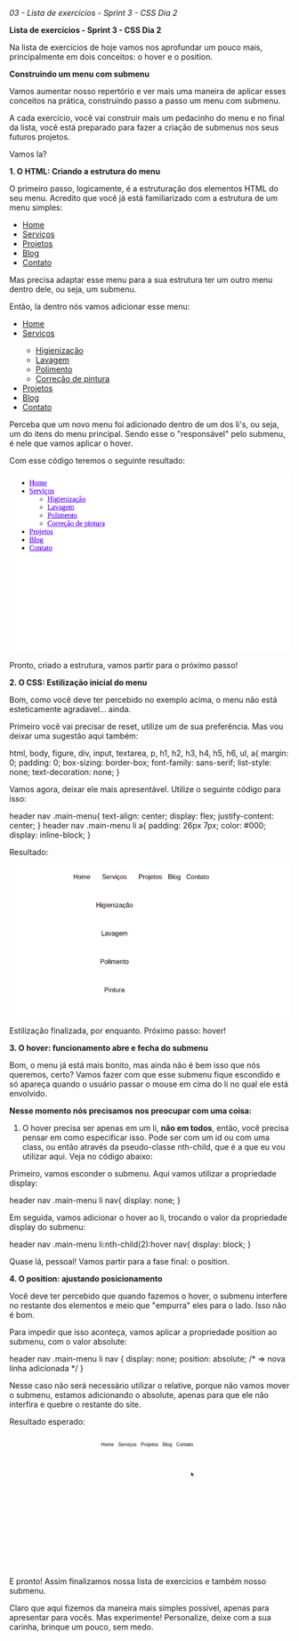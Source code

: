 <em>03 - Lista de exercícios - Sprint 3 - CSS Dia 2</em>

<strong>Lista de exercícios - Sprint 3 - CSS Dia 2</strong>

Na lista de exercícios de hoje vamos nos aprofundar um pouco mais, principalmente em dois conceitos: o hover e o position.

<strong>Construindo um menu com submenu</strong>

Vamos aumentar nosso repertório e ver mais uma maneira de aplicar esses conceitos na prática, construindo passo a passo um menu com submenu.

A cada exercício, você vai construir mais um pedacinho do menu e no final da lista, você está preparado para fazer a criação de submenus nos seus futuros projetos.

Vamos la?

<strong>1. O HTML: Criando a estrutura do menu</strong>

O primeiro passo, logicamente, é a estruturação dos elementos HTML do seu menu. Acredito que você já está familiarizado com a estrutura de um menu simples:

<nav>
    <ul class="main-menu">
        <li><a href="#">Home</a></li>
        <li><a href="#">Serviços</a></li>
        <li><a href="#">Projetos</a></li>
        <li><a href="#">Blog</a></li>
        <li><a href="#">Contato</a></li>
    </ul>
</nav>

Mas precisa adaptar esse menu para a sua estrutura ter um outro menu dentro dele, ou seja, um submenu.

Então, la dentro nós vamos adicionar esse menu:

<nav>
    <ul class="main-menu">
        <li><a href="#">Home</a></li>
        <li>
            <a href="#">Serviços</a>
            <nav>
                <ul>
                    <li><a href="#">Higienização</a></li>
                    <li><a href="#">Lavagem</a></li>
                    <li><a href="#">Polimento</a></li>
                    <li><a href="#">Correção de pintura</a></li>
                </ul>
            </nav>
        </li>
        <li><a href="#">Projetos</a></li>
        <li><a href="#">Blog</a></li>
        <li><a href="#">Contato</a></li>
    </ul>
</nav>

Perceba que um novo menu foi adicionado dentro de um dos li's, ou seja, um do itens do menu principal. Sendo esse o "responsável" pelo submenu, é nele que vamos aplicar o hover.

Com esse código teremos o seguinte resultado:

![Exemplo menu](dia2-1.png)

Pronto, criado a estrutura, vamos partir para o próximo passo!

<strong>2. O CSS: Estilização inicial do menu</strong>

Bom, como você deve ter percebido no exemplo acima, o menu não está esteticamente agradavel... ainda.

Primeiro você vai precisar de reset, utilize um de sua preferência. Mas vou deixar uma sugestão aqui também:

html, body, figure, div, input, textarea, p, h1, h2, h3, h4, h5, h6, ul, a{
    margin: 0;
    padding: 0;
    box-sizing: border-box;
    font-family: sans-serif;
    list-style: none;
    text-decoration: none;
}

Vamos agora, deixar ele mais apresentável. Utilize o seguinte código para isso:

header nav .main-menu{
    text-align: center;
    display: flex;
    justify-content: center;
}
header nav .main-menu li a{
    padding: 26px 7px;
    color: #000;
    display: inline-block;
}

Resultado:

![Exemplo menu 2](dia2-2.png)

Estilização finalizada, por enquanto. Próximo passo: hover!

<strong>3. O hover: funcionamento abre e fecha do submenu</strong>

Bom, o menu já está mais bonito, mas ainda não é bem isso que nós queremos, certo? Vamos fazer com que esse submenu fique escondido e só apareça quando o usuário passar o mouse em cima do li no qual ele está envolvido.

<strong>Nesse momento nós precisamos nos preocupar com uma coisa:</strong>

1. O hover precisa ser apenas em um li, <strong>não em todos</strong>, então, você precisa pensar em como especificar isso. Pode ser com um id ou com uma class, ou então através da pseudo-classe nth-child, que é a que eu vou utilizar aqui. Veja no código abaixo:

Primeiro, vamos esconder o submenu. Aqui vamos utilizar a propriedade display:

header nav .main-menu li nav{
    display: none;
}

Em seguida, vamos adicionar o hover ao li, trocando o valor da propriedade display do submenu:

header nav .main-menu li:nth-child(2):hover nav{
    display: block;
}

Quase lá, pessoal! Vamos partir para a fase final: o position.

<strong>4. O position: ajustando posicionamento</strong>

Você deve ter percebido que quando fazemos o hover, o submenu interfere no restante dos elementos e meio que "empurra" eles para o lado. Isso não é bom.

Para impedir que isso aconteça, vamos aplicar a propriedade position ao submenu, com o valor absolute:

header nav .main-menu li nav {
    display: none;
    position: absolute; /* => nova linha adicionada */
}

Nesse caso não será necessário utilizar o relative, porque não vamos mover o submenu, estamos adicionando o absolute, apenas para que ele não interfira e quebre o restante do site.

Resultado esperado:

![Exemplo menu 4](dia2-4.gif)

E pronto! Assim finalizamos nossa lista de exercícios e também nosso submenu.

Claro que aqui fizemos da maneira mais simples possível, apenas para apresentar para vocês. Mas experimente! Personalize, deixe com a sua carinha, brinque um pouco, sem medo.
